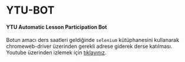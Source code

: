 # YTU-BOT
#### YTU Automatic Lesson Participation Bot
Botun amacı ders saatleri geldiğinde `selenium` kütüphanesini kullanarak chromeweb-driver üzerinden gerekli adrese giderek derse katılması. <br>
Youtube üzerinden izlemek için [tıklayınız](https://www.youtube.com/watch?v=VYWce2du94c).
